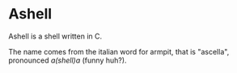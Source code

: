 # Ashell

Ashell is a shell written in C. 

The name comes from the italian word for armpit, that is "ascella", pronounced _a(shell)a_ (funny huh?).
